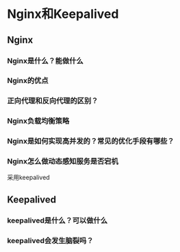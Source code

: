 # Nginx和Keepalived


## Nginx

### Nginx是什么？能做什么


### Nginx的优点



### 正向代理和反向代理的区别？


### Nginx负载均衡策略


### Nginx是如何实现高并发的？常见的优化手段有哪些？


### Nginx怎么做动态感知服务是否宕机
采用keepalived






## Keepalived

### keepalived是什么？可以做什么


### keepalived会发生脑裂吗？





